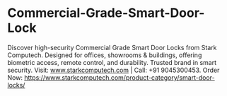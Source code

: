 # Commercial-Grade-Smart-Door-Lock
Discover high-security Commercial Grade Smart Door Locks from Stark Computech. Designed for offices, showrooms &amp; buildings, offering biometric access, remote control, and durability. Trusted brand in smart security. Visit: www.starkcomputech.com | Call: +91 9045300453.  Order Now: https://www.starkcomputech.com/product-category/smart-door-locks/
